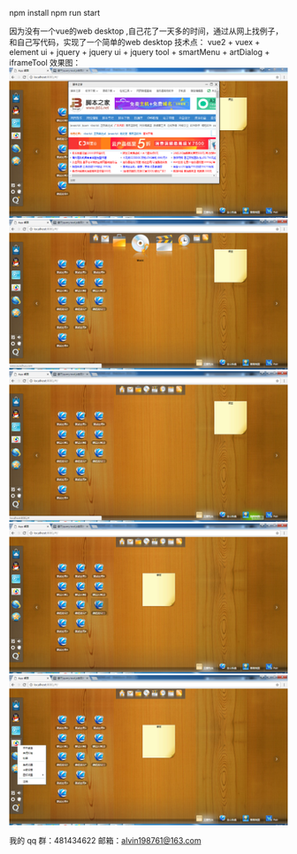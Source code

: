 npm install
npm run start

因为没有一个vue的web desktop ,自己花了一天多的时间，通过从网上找例子，和自己写代码，实现了一个简单的web desktop
技术点：
vue2 + vuex + element ui + jquery + jquery ui + jquery tool + smartMenu + artDialog + iframeTool
效果图：
![image](https://github.com/alvin198761/html_js/blob/master/vue_desktop/readme/111.png?raw=true)
![image](https://github.com/alvin198761/html_js/blob/master/vue_desktop/readme/222.png?raw=true)
![image](https://github.com/alvin198761/html_js/blob/master/vue_desktop/readme/333.png?raw=true)
![image](https://github.com/alvin198761/html_js/blob/master/vue_desktop/readme/444.png?raw=true)
![image](https://github.com/alvin198761/html_js/blob/master/vue_desktop/readme/555.png?raw=true)

我的 qq 群：481434622
邮箱：alvin198761@163.com
